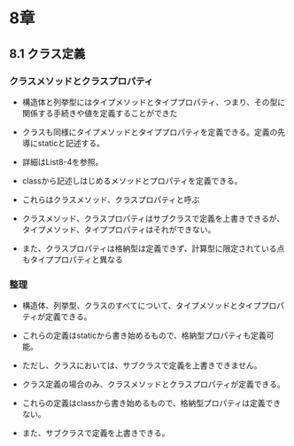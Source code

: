 # 8章

## 8.1 クラス定義

### クラスメソッドとクラスプロパティ

* 構造体と列挙型にはタイプメソッドとタイププロパティ、つまり、その型に関係する手続きや値を定義することができた
* クラスも同様にタイプメソッドとタイププロパティを定義できる。定義の先導にstaticと記述する。
* 詳細はList8-4を参照。

* classから記述しはじめるメソッドとプロパティを定義できる。
* これらはクラスメソッド、クラスプロパティと呼ぶ

* クラスメソッド、クラスプロパティはサブクラスで定義を上書きできるが、タイプメソッド、タイププロパティはそれができない。
* また、クラスプロパティは格納型は定義できず、計算型に限定されている点もタイププロパティと異なる

### 整理

* 構造体、列挙型、クラスのすべてについて、タイプメソッドとタイププロパティが定義できる。
* これらの定義はstaticから書き始めるもので、格納型プロパティも定義可能。
* ただし、クラスにおいては、サブクラスで定義を上書きできません。

* クラス定義の場合のみ、クラスメソッドとクラスプロパティが定義できる。
* これらの定義はclassから書き始めるもので、格納型プロパティは定義できない。
* また、サブクラスで定義を上書きできる。
